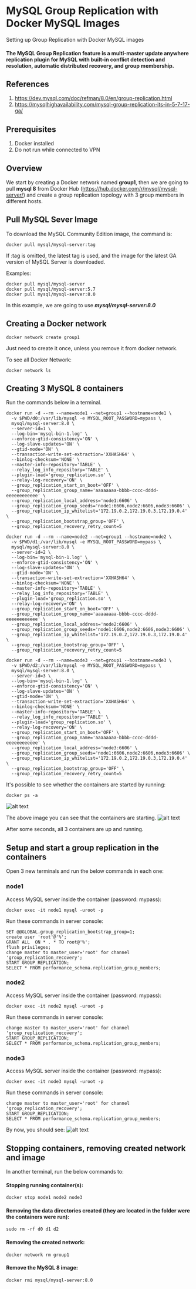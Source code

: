 # MySQL Group Replication with Docker MySQL Images
Setting up Group Replication with Docker MySQL images

#### The MySQL Group Replication feature is a multi-master update anywhere replication plugin  for MySQL with built-in conflict detection and resolution, automatic distributed recovery, and group membership.

## References
1. https://dev.mysql.com/doc/refman/8.0/en/group-replication.html
2. https://mysqlhighavailability.com/mysql-group-replication-its-in-5-7-17-ga/


## Prerequisites

1. Docker installed
2. Do not run while connected to VPN

## Overview

We start by creating a Docker network named **group1**, then we are going to pull **mysql 8** from Docker Hub (https://hub.docker.com/r/mysql/mysql-server/) and create a group replication topology with 3 group members in different hosts.

## Pull MySQL Sever Image

To download the MySQL Community Edition image, the command is:
```
docker pull mysql/mysql-server:tag
```
If :tag is omitted, the latest tag is used, and the image for the latest GA version of MySQL Server is downloaded.

Examples:
```
docker pull mysql/mysql-server
docker pull mysql/mysql-server:5.7
docker pull mysql/mysql-server:8.0
```
In this example, we are going to use ***mysql/mysql-server:8.0***

## Creating a Docker network
```
docker network create group1
```
Just need to create it once, unless you remove it from docker network.

To see all Docker Network:
```
docker network ls
```
## Creating 3 MySQL 8 containers

Run the commands below in a terminal.
```
docker run -d --rm --name=node1 --net=group1 --hostname=node1 \
  -v $PWD/d0:/var/lib/mysql -e MYSQL_ROOT_PASSWORD=mypass \
  mysql/mysql-server:8.0 \
  --server-id=1 \
  --log-bin='mysql-bin-1.log' \
  --enforce-gtid-consistency='ON' \
  --log-slave-updates='ON' \
  --gtid-mode='ON' \
  --transaction-write-set-extraction='XXHASH64' \
  --binlog-checksum='NONE' \
  --master-info-repository='TABLE' \
  --relay_log_info_repository='TABLE' \
  --plugin-load='group_replication.so' \
  --relay-log-recovery='ON' \
  --group_replication_start_on_boot='OFF' \
  --group_replication_group_name='aaaaaaaa-bbbb-cccc-dddd-eeeeeeeeeeee' \
  --group_replication_local_address='node1:6606' \
  --group_replication_group_seeds='node1:6606,node2:6606,node3:6606' \
  --group_replication_ip_whitelist='172.19.0.2,172.19.0.3,172.19.0.4' \
  --group_replication_bootstrap_group='OFF' \
  --group_replication_recovery_retry_count=5

docker run -d --rm --name=node2 --net=group1 --hostname=node2 \
  -v $PWD/d1:/var/lib/mysql -e MYSQL_ROOT_PASSWORD=mypass \
  mysql/mysql-server:8.0 \
  --server-id=2 \
  --log-bin='mysql-bin-1.log' \
  --enforce-gtid-consistency='ON' \
  --log-slave-updates='ON' \
  --gtid-mode='ON' \
  --transaction-write-set-extraction='XXHASH64' \
  --binlog-checksum='NONE' \
  --master-info-repository='TABLE' \
  --relay_log_info_repository='TABLE' \
  --plugin-load='group_replication.so' \
  --relay-log-recovery='ON' \
  --group_replication_start_on_boot='OFF' \
  --group_replication_group_name='aaaaaaaa-bbbb-cccc-dddd-eeeeeeeeeeee' \
  --group_replication_local_address='node2:6606' \
  --group_replication_group_seeds='node1:6606,node2:6606,node3:6606' \
  --group_replication_ip_whitelist='172.19.0.2,172.19.0.3,172.19.0.4' \
  --group_replication_bootstrap_group='OFF' \
  --group_replication_recovery_retry_count=5

docker run -d --rm --name=node3 --net=group1 --hostname=node3 \
  -v $PWD/d2:/var/lib/mysql -e MYSQL_ROOT_PASSWORD=mypass \
  mysql/mysql-server:8.0 \
  --server-id=3 \
  --log-bin='mysql-bin-1.log' \
  --enforce-gtid-consistency='ON' \
  --log-slave-updates='ON' \
  --gtid-mode='ON' \
  --transaction-write-set-extraction='XXHASH64' \
  --binlog-checksum='NONE' \
  --master-info-repository='TABLE' \
  --relay_log_info_repository='TABLE' \
  --plugin-load='group_replication.so' \
  --relay-log-recovery='ON' \
  --group_replication_start_on_boot='OFF' \
  --group_replication_group_name='aaaaaaaa-bbbb-cccc-dddd-eeeeeeeeeeee' \
  --group_replication_local_address='node3:6606' \
  --group_replication_group_seeds='node1:6606,node2:6606,node3:6606' \
  --group_replication_ip_whitelist='172.19.0.2,172.19.0.3,172.19.0.4' \
  --group_replication_bootstrap_group='OFF' \
  --group_replication_recovery_retry_count=5
```
It's possible to see whether the containers are started by running:
```
docker ps -a
```
![alt text](https://github.com/wagnerjfr/mysql-group-replication-docker/blob/master/Docker-GR-Image1.png)

The above image you can see that the containers are starting.
![alt text](https://github.com/wagnerjfr/mysql-group-replication-docker/blob/master/Docker-GR-Image2.png)

After some seconds, all 3 containers are up and running.

## Setup and start a group replication in the containers

Open 3 new terminals and run the below commands in each one:

### node1

Access MySQL server inside the container (password: mypass):
```
docker exec -it node1 mysql -uroot -p
```
Run these commands in server console:
```
SET @@GLOBAL.group_replication_bootstrap_group=1;
create user 'root'@'%';
GRANT ALL  ON * . * TO root@'%';
flush privileges;
change master to master_user='root' for channel 'group_replication_recovery';
START GROUP_REPLICATION;
SELECT * FROM performance_schema.replication_group_members;
```

### node2

Access MySQL server inside the container (password: mypass):
```
docker exec -it node2 mysql -uroot -p
```
Run these commands in server console:
```
change master to master_user='root' for channel 'group_replication_recovery';
START GROUP_REPLICATION;
SELECT * FROM performance_schema.replication_group_members;
```

### node3

Access MySQL server inside the container (password: mypass):
```
docker exec -it node3 mysql -uroot -p
```
Run these commands in server console:
```
change master to master_user='root' for channel 'group_replication_recovery';
START GROUP_REPLICATION;
SELECT * FROM performance_schema.replication_group_members;
```
By now, you should see:
![alt text](https://github.com/wagnerjfr/mysql-group-replication-docker/blob/master/Docker-GR-Image3.png)

## Stopping containers, removing created network and image

In another terminal, run the below commands to:

#### Stopping running container(s):
```
docker stop node1 node2 node3
```
#### Removing the data directories created (they are located in the folder were the containers were run):
```
sudo rm -rf d0 d1 d2
```
#### Removing the created network:
```
docker network rm group1
```
#### Remove the MySQL 8 image:
```
docker rmi mysql/mysql-server:8.0
```

